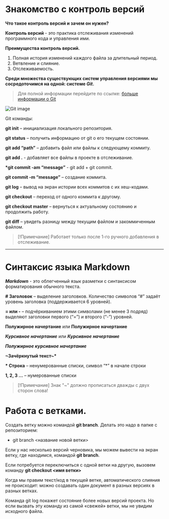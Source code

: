 # Знакомство с контроль версий

__Что такое контроль версий и зачем он нужен?__

__Контроль версий__ - это практика отслеживания изменений программного кода и управления ими.

__Преимущества контроль версий.__

1. Полная история изменений каждого файла за длительный период.
2. Ветвление и слияние.
3. Отслеживаемость.

__Среди множества существующих систем управления версиями мы сосредоточимся на одной: системе *Git*.__

> Для полной информации перейдите по ссылке: [больше информации о Git](https://www.atlassian.com/ru/git/tutorials/what-is-version-control)

![Git image](\Контроьверсий\640px-Git-logo.png)

Git команды:

__git init__ – инициализация локального репозитория.

__git status__ – получить информацию от git о его текущем состоянии.

__git add “path”__ – добавить файл или файлы к следующему коммиту.

__git add .__ - добавляет все файлы в проекте в отслеживание.

__*git commit -am “message”__ - git add + git commit.

__git commit -m “message”__ – создание коммита.

__git log__ – вывод на экран истории всех коммитов с их хеш-кодами.

__git checkout__ – переход от одного коммита к другому.

__git checkout master__ – вернуться к актуальному состоянию и продолжить работу.

__git diff__ – увидеть разницу между текущим файлом и закоммиченным файлом.

>[!Примечание]
>Работает только после 1-го ручного добавления в отслеживание.
---

# Синтаксис языка Markdown

___Markdown___ - это облегченный язык разметки с синтаксисом форматирования обычного текста.

__# Заголовок__ – выделение заголовков. Количество символов “#” задаёт уровень заголовка  (поддерживается 6 уровней).

__= или -__ – подчёркиванием этими символами (не менее 3 подряд) выделяют заголовки  первого (“=”) и второго (“-”) уровней.

____Полужирное начертание____ или ____Полужирное начертание____

__*Курсивное начертание*__ или ___Курсивное начертание___

__*__Полужирное курсивное начертание__*__

__~Зачёркнутый текст~*__

__* Строка__ – ненумерованные списки, символ “*” в начале строки

__1, 2, 3 …__ – нумерованные списки

>[!Примечание]
>Знак "~" должно прописаться дважды с двух сторон слова!

# Работа с ветками.

Создать ветку можно командой **git branch**.
Делать это надо в папке с репозиторием: 

* git branch <название новой ветки>

Если у нас несколько версий черновика, мы можем вывести на экран ветку, где находимся, командой **git branch**.

Если потребуется переключиться с одной ветки на другую, вызовем команду **git checkout <имя ветки>**

Когда мы правим текст/код в текущей ветке, автоматического слияния не происходит: можно создавать один документ в разных версиях в разных ветках. 

Команда git log покажет состояние более новых версий проекта. Но если вызвать эту команду из самой «свежей» ветки, мы не увидим исходного файла.


